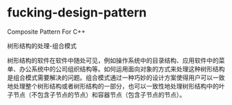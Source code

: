 # fucking-design-pattern
Composite Pattern For C++

树形结构的处理-组合模式

树形结构的软件在软件中随处可见，例如操作系统中的目录结构、应用软件中的菜单、办公系统中的公司组织结构等。如何运用面向对象的方式来处理这种树形结构是组合模式需要解决的问题。组合模式通过一种巧妙的设计方案使得用户可以一致地处理整个树形结构或者树形结构的一部分，也可以一致性地处理树形结构中的叶子节点（不包含子节点的节点）和容器节点（包含子节点的节点）。
